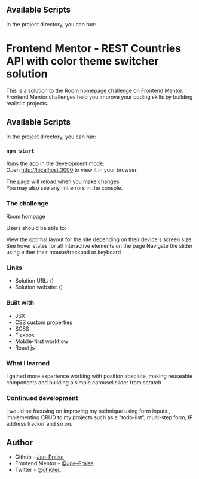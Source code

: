 ## Available Scripts

In the project directory, you can run:

# Frontend Mentor - REST Countries API with color theme switcher solution

This is a solution to the [Room homepage challenge on Frontend Mentor](https://www.frontendmentor.io/challenges/room-homepage-BtdBY_ENq). Frontend Mentor challenges help you improve your coding skills by building realistic projects. 

## Available Scripts

In the project directory, you can run:

### `npm start`

Runs the app in the development mode.\
Open [http://localhost:3000](http://localhost:3000) to view it in your browser.

The page will reload when you make changes.\
You may also see any lint errors in the console.

### The challenge
Room hompage

Users should be able to:

View the optimal layout for the site depending on their device's screen size
See hover states for all interactive elements on the page
Navigate the slider using either their mouse/trackpad or keyboard

### Links

- Solution URL: ()
- Solution website: ()

### Built with

- JSX
- CSS custom properties
- SCSS
- Flexbox
- Mobile-first workflow
- React js

### What I learned
I gained more experience working with position absolute, making reuseable components and building a simple carousel slider from scratch

### Continued development

i would be focusing on improving my technique using form inputs , implementing CRUD to my projects such as a "todo-list", multi-step form, IP address tracker and so on.

## Author

- Github - [Joe-Praise](https://github.com/Joe-Praise)
- Frontend Mentor - [@Joe-Praise](https://www.frontendmentor.io/profile/Joe-Praise)
- Twitter - [@ohiolei_](https://twitter.com/ohiolei_)
